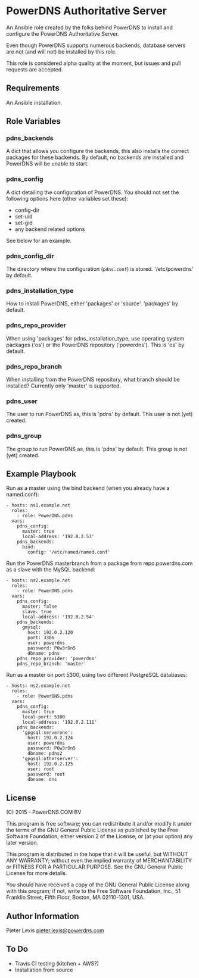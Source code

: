 PowerDNS Authoritative Server
=============================
An Ansible role created by the folks behind PowerDNS to install and configure
the PowerDNS Authoritative Server.

Even though PowerDNS supports numerous backends, database servers are not (and
will not) be installed by this role.

This role is considered alpha quality at the moment, but issues and pull requests
are accepted.

Requirements
------------
An Ansible installation.

Role Variables
--------------
### pdns_backends
A dict that allows you configure the backends, this also installs the correct
packages for these backends. By default, no backends are installed and PowerDNS
will be unable to start.

### pdns_config
A dict detailing the configuration of PowerDNS. You should not set the following
options here (other variables set these):
 * config-dir
 * set-uid
 * set-gid
 * any backend related options

See below for an example.

### pdns_config_dir
The directory where the configuration (`pdns.conf`) is stored. '/etc/powerdns'
by default.

### pdns_installation_type
How to install PowerDNS, either 'packages' or 'source'. 'packages' by default.

### pdns_repo_provider
When using 'packages' for pdns_installation_type, use operating system packages
('os') or the PowerDNS repository ('powerdns'). This is 'os' by default.

### pdns_repo_branch
 When installing from the PowerDNS repository, what branch should be installed?
Currently only 'master' is supported.

### pdns_user
The user to run PowerDNS as, this is 'pdns' by default. This user is not (yet)
created.

### pdns_group
The group to run PowerDNS as, this is 'pdns' by default. This group is not (yet)
created.

Example Playbook
----------------
Run as a master using the bind backend (when you already have a named.conf):
```
- hosts: ns1.example.net
  roles:
    - role: PowerDNS.pdns
  vars:
    pdns_config:
      master: true
      local-address: '192.0.2.53'
    pdns_backends:
      bind:
        config: '/etc/named/named.conf'
```

Run the PowerDNS masterbranch from a package from repo.powerdns.com as a slave
with the MySQL backend:
```
- hosts: ns2.example.net
  roles:
    - role: PowerDNS.pdns
  vars:
    pdns_config:
      master: false
      slave: true
      local-address: '192.0.2.54'
    pdns_backends:
      gmysql:
        host: 192.0.2.120
        port: 3306
        user: powerdns
        password: P0w3rDn5
        dbname: pdns
    pdns_repo_provider: 'powerdns'
    pdns_repo_branch: 'master'
```

Run as a master on port 5300, using two different PostgreSQL databases:
```
- hosts: ns2.example.net
  roles:
    - role: PowerDNS.pdns
  vars:
    pdns_config:
      master: true
      local-port: 5300
      local-address: '192.0.2.111'
    pdns_backends:
      'gpgsql:serverone':
        host: 192.0.2.124
        user: powerdns
        password: P0w3rDn5
        dbname: pdns2
      'gpgsql:otherserver':
        host: 192.0.2.125
        user: root
        password: root
        dbname: dns
```

License
-------
(C) 2015 - PowerDNS.COM BV

This program is free software; you can redistribute it and/or
modify it under the terms of the GNU General Public License
as published by the Free Software Foundation; either version 2
of the License, or (at your option) any later version.

This program is distributed in the hope that it will be useful,
but WITHOUT ANY WARRANTY; without even the implied warranty of
MERCHANTABILITY or FITNESS FOR A PARTICULAR PURPOSE.  See the
GNU General Public License for more details.

You should have received a copy of the GNU General Public License
along with this program; if not, write to the Free Software
Foundation, Inc., 51 Franklin Street, Fifth Floor, Boston, MA  02110-1301, USA.

Author Information
------------------
 Pieter Lexis <pieter.lexis@powerdns.com>

To Do
-----
* Travis CI testing (kitchen + AWS?)
* Installation from source
